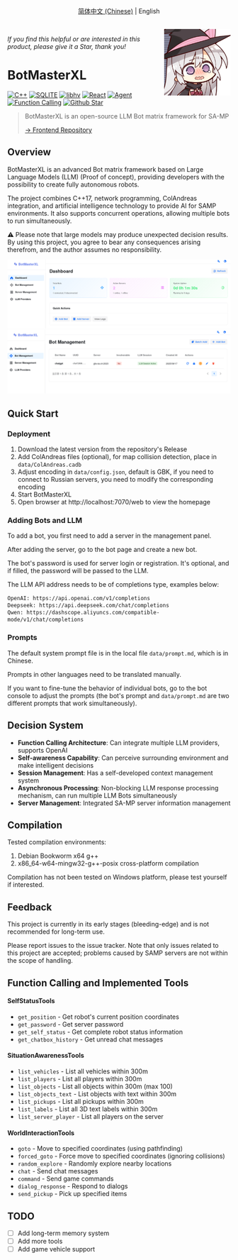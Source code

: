<p align="center">
    <a href="./README.md">简体中文 (Chinese)</a>
    |
    English
</p>


<br>

<img align="right" src="./assets/witch.png" width=150 />

*If you find this helpful or are interested in this product, please give it a Star, thank you!*

# BotMasterXL

[![C++](https://img.shields.io/badge/C++-17-informational)]()
[![SQLITE](https://img.shields.io/badge/SQLite-3-informational)](https://www.mysql.com/)
[![libhv](https://img.shields.io/badge/libhv-1.3.3-success)](https://github.com/ithewei/libhv)
[![React](https://img.shields.io/badge/React-18.3.1-success)]()
[![Agent](https://img.shields.io/badge/Agent-grey)]()
[![Function Calling](https://img.shields.io/badge/Funcation%20Calling-grey)]()
[![Github Star](https://img.shields.io/github/stars/81Vm3/bot-master-xl?style=social)](https://github.com/81Vm3/bot-master-xl)

> BotMasterXL is an open-source LLM Bot matrix framework for SA-MP
>
> [→ Frontend Repository](https://github.com/81Vm3/bot-master-xl-web)
>


## Overview

BotMasterXL is an advanced Bot matrix framework based on Large Language Models (LLM) (Proof of concept), providing developers with the possibility to create fully autonomous robots.

The project combines C++17, network programming, ColAndreas integration, and artificial intelligence technology to provide AI for SAMP environments. It also supports concurrent operations, allowing multiple bots to run simultaneously.

⚠️ Please note that large models may produce unexpected decision results. By using this project, you agree to bear any consequences arising therefrom, and the author assumes no responsibility.

![Alt text](./assets/Screenshot_20250917_170649.png)
![Alt text](./assets/Screenshot_20250917_170625.png)

## Quick Start

### Deployment

1. Download the latest version from the repository's Release
2. Add ColAndreas files (optional), for map collision detection, place in `data/ColAndreas.cadb`
3. Adjust encoding in `data/config.json`, default is GBK, if you need to connect to Russian servers, you need to modify the corresponding encoding
4. Start BotMasterXL
5. Open browser at http://localhost:7070/web to view the homepage

### Adding Bots and LLM

To add a bot, you first need to add a server in the management panel.

After adding the server, go to the bot page and create a new bot.

The bot's password is used for server login or registration. It's optional, and if filled, the password will be passed to the LLM.

The LLM API address needs to be of completions type, examples below:
```
OpenAI: https://api.openai.com/v1/completions
Deepseek: https://api.deepseek.com/chat/completions
Qwen: https://dashscope.aliyuncs.com/compatible-mode/v1/chat/completions
```

### Prompts

The default system prompt file is in the local file `data/prompt.md`, which is in Chinese.

Prompts in other languages need to be translated manually.

If you want to fine-tune the behavior of individual bots, go to the bot console to adjust the prompts (the bot's prompt and `data/prompt.md` are two different prompts that work simultaneously).

## Decision System

- **Function Calling Architecture**: Can integrate multiple LLM providers, supports OpenAI
- **Self-awareness Capability**: Can perceive surrounding environment and make intelligent decisions
- **Session Management**: Has a self-developed context management system
- **Asynchronous Processing**: Non-blocking LLM response processing mechanism, can run multiple LLM Bots simultaneously
- **Server Management**: Integrated SA-MP server information management

## Compilation

Tested compilation environments:

1. Debian Bookworm x64 g++
2. x86_64-w64-mingw32-g++-posix cross-platform compilation

Compilation has not been tested on Windows platform, please test yourself if interested.

## Feedback

This project is currently in its early stages (bleeding-edge) and is not recommended for long-term use.

Please report issues to the issue tracker. Note that only issues related to this project are accepted; problems caused by SAMP servers are not within the scope of handling.

## Function Calling and Implemented Tools

#### **SelfStatusTools**
- `get_position` - Get robot's current position coordinates
- `get_password` - Get server password
- `get_self_status` - Get complete robot status information
- `get_chatbox_history` - Get unread chat messages

#### **SituationAwarenessTools**
- `list_vehicles` - List all vehicles within 300m
- `list_players` - List all players within 300m
- `list_objects` - List all objects within 300m (max 100)
- `list_objects_text` - List objects with text within 300m
- `list_pickups` - List all pickups within 300m
- `list_labels` - List all 3D text labels within 300m
- `list_server_player` - List all players on the server

#### **WorldInteractionTools**
- `goto` - Move to specified coordinates (using pathfinding)
- `forced_goto` - Force move to specified coordinates (ignoring collisions)
- `random_explore` - Randomly explore nearby locations
- `chat` - Send chat messages
- `command` - Send game commands
- `dialog_response` - Respond to dialogs
- `send_pickup` - Pick up specified items

## TODO

- [ ] Add long-term memory system
- [ ] Add more tools
- [ ] Add game vehicle support